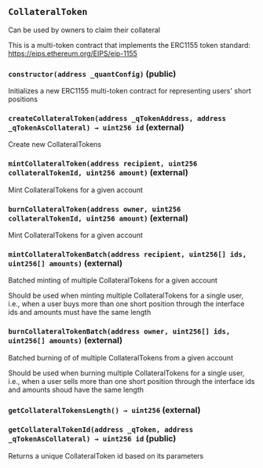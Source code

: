 ## `CollateralToken`

Can be used by owners to claim their collateral

This is a multi-token contract that implements the ERC1155 token standard:
https://eips.ethereum.org/EIPS/eip-1155

### `constructor(address _quantConfig)` (public)

Initializes a new ERC1155 multi-token contract for representing
users' short positions

### `createCollateralToken(address _qTokenAddress, address _qTokenAsCollateral) → uint256 id` (external)

Create new CollateralTokens

### `mintCollateralToken(address recipient, uint256 collateralTokenId, uint256 amount)` (external)

Mint CollateralTokens for a given account

### `burnCollateralToken(address owner, uint256 collateralTokenId, uint256 amount)` (external)

Mint CollateralTokens for a given account

### `mintCollateralTokenBatch(address recipient, uint256[] ids, uint256[] amounts)` (external)

Batched minting of multiple CollateralTokens for a given account

Should be used when minting multiple CollateralTokens for a single user,
i.e., when a user buys more than one short position through the interface
ids and amounts must have the same length

### `burnCollateralTokenBatch(address owner, uint256[] ids, uint256[] amounts)` (external)

Batched burning of of multiple CollateralTokens from a given account

Should be used when burning multiple CollateralTokens for a single user,
i.e., when a user sells more than one short position through the interface
ids and amounts shoud have the same length

### `getCollateralTokensLength() → uint256` (external)

### `getCollateralTokenId(address _qToken, address _qTokenAsCollateral) → uint256 id` (public)

Returns a unique CollateralToken id based on its parameters
